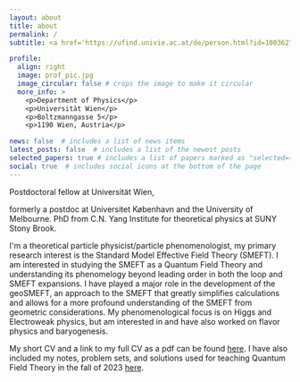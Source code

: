 ```yaml
---
layout: about
title: about
permalink: /
subtitle: <a href='https://ufind.univie.ac.at/de/person.html?id=1003627'>Universität Wien</a>,<br><a href='https://inspirehep.net/authors/1259777?ui-citation-summary=true'> Spires publications and citations</a>

profile:
  align: right
  image: prof_pic.jpg
  image_circular: false # crops the image to make it circular
  more_info: >
    <p>Department of Physics</p>
    <p>Universität Wien</p>
    <p>Boltzmanngasse 5</p>
    <p>1190 Wien, Austria</p>

news: false  # includes a list of news items
latest_posts: false  # includes a list of the newest posts
selected_papers: true # includes a list of papers marked as "selected={true}"
social: true  # includes social icons at the bottom of the page
---
```


<p>Postdoctoral fellow at Universität Wien,</p>
<p>formerly a postdoc at Universitet København and the University of Melbourne. PhD from C.N. Yang Institute for theoretical physics at SUNY Stony Brook.</p>

<p>I'm a theoretical particle physicist/particle phenomenologist, my primary research interest is the Standard Model Effective Field Theory (SMEFT). 
I am interested in studying the SMEFT as a Quantum Field Theory and understanding its phenomelogy beyond leading order in both the loop and SMEFT expansions. 
I have played a major role in the development of the geoSMEFT, an approach to the SMEFT that greatly simplifies calculations and allows for a more profound understanding of the SMEFT from geometric considerations.
My phenomenological focus is on Higgs and Electroweak physics, but am interested in and have also worked on flavor physics and baryogenesis.</p> 

<p> My short CV and a link to my full CV as a pdf can be found <a href='/cv'>here</a>. I have also included my notes, problem sets, and solutions used for teaching Quantum Field Theory in the fall of 2023 <a href='teaching'>here</a>.</p>
